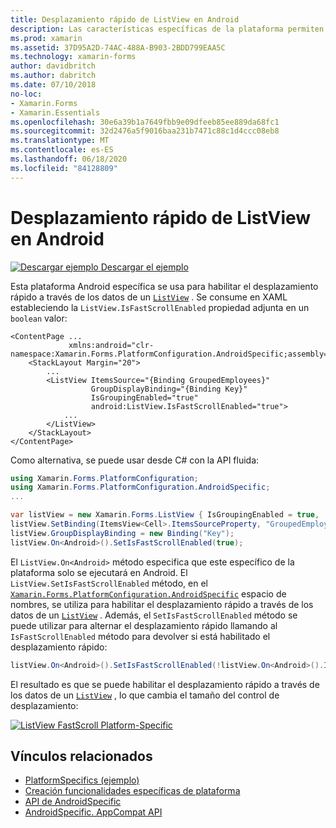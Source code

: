 ```yaml
---
title: Desplazamiento rápido de ListView en Android
description: Las características específicas de la plataforma permiten consumir funcionalidad que solo está disponible en una plataforma específica, sin necesidad de implementar representadores o efectos personalizados. En este artículo se explica cómo consumir el específico de la plataforma Android que permite el desplazamiento rápido a través de los datos de un control ListView.
ms.prod: xamarin
ms.assetid: 37D95A2D-74AC-488A-B903-2BDD799EAA5C
ms.technology: xamarin-forms
author: davidbritch
ms.author: dabritch
ms.date: 07/10/2018
no-loc:
- Xamarin.Forms
- Xamarin.Essentials
ms.openlocfilehash: 30e6a39b1a7649fbb9e09dfeeb85ee889da68fc1
ms.sourcegitcommit: 32d2476a5f9016baa231b7471c88c1d4ccc08eb8
ms.translationtype: MT
ms.contentlocale: es-ES
ms.lasthandoff: 06/18/2020
ms.locfileid: "84128809"
---
```

# <a name="listview-fast-scrolling-on-android"></a>Desplazamiento rápido de ListView en Android

[![Descargar ejemplo](~/media/shared/download.png) Descargar el ejemplo](https://docs.microsoft.com/samples/xamarin/xamarin-forms-samples/userinterface-platformspecifics)

Esta plataforma Android específica se usa para habilitar el desplazamiento rápido a través de los datos de un [`ListView`](xref:Xamarin.Forms.ListView) . Se consume en XAML estableciendo la `ListView.IsFastScrollEnabled` propiedad adjunta en un `boolean` valor:

```xaml
<ContentPage ...
             xmlns:android="clr-namespace:Xamarin.Forms.PlatformConfiguration.AndroidSpecific;assembly=Xamarin.Forms.Core">
    <StackLayout Margin="20">
        ...
        <ListView ItemsSource="{Binding GroupedEmployees}"
                  GroupDisplayBinding="{Binding Key}"
                  IsGroupingEnabled="true"
                  android:ListView.IsFastScrollEnabled="true">
            ...
        </ListView>
    </StackLayout>
</ContentPage>
```

Como alternativa, se puede usar desde C# con la API fluida:

```csharp
using Xamarin.Forms.PlatformConfiguration;
using Xamarin.Forms.PlatformConfiguration.AndroidSpecific;
...

var listView = new Xamarin.Forms.ListView { IsGroupingEnabled = true, ... };
listView.SetBinding(ItemsView<Cell>.ItemsSourceProperty, "GroupedEmployees");
listView.GroupDisplayBinding = new Binding("Key");
listView.On<Android>().SetIsFastScrollEnabled(true);
```

El `ListView.On<Android>` método especifica que este específico de la plataforma solo se ejecutará en Android. El `ListView.SetIsFastScrollEnabled` método, en el [`Xamarin.Forms.PlatformConfiguration.AndroidSpecific`](xref:Xamarin.Forms.PlatformConfiguration.AndroidSpecific) espacio de nombres, se utiliza para habilitar el desplazamiento rápido a través de los datos de un [`ListView`](xref:Xamarin.Forms.ListView) . Además, el `SetIsFastScrollEnabled` método se puede utilizar para alternar el desplazamiento rápido llamando al `IsFastScrollEnabled` método para devolver si está habilitado el desplazamiento rápido:

```csharp
listView.On<Android>().SetIsFastScrollEnabled(!listView.On<Android>().IsFastScrollEnabled());
```

El resultado es que se puede habilitar el desplazamiento rápido a través de los datos de un [`ListView`](xref:Xamarin.Forms.ListView) , lo que cambia el tamaño del control de desplazamiento:

[![](listview-fast-scrolling-images/fastscroll.png "ListView FastScroll Platform-Specific")](listview-fast-scrolling-images/fastscroll-large.png#lightbox "ListView FastScroll Platform-Specific")

## <a name="related-links"></a>Vínculos relacionados

- [PlatformSpecifics (ejemplo)](https://docs.microsoft.com/samples/xamarin/xamarin-forms-samples/userinterface-platformspecifics)
- [Creación funcionalidades específicas de plataforma](~/xamarin-forms/platform/platform-specifics/index.md#creating-platform-specifics)
- [API de AndroidSpecific](xref:Xamarin.Forms.PlatformConfiguration.AndroidSpecific)
- [AndroidSpecific. AppCompat API](xref:Xamarin.Forms.PlatformConfiguration.AndroidSpecific.AppCompat)
